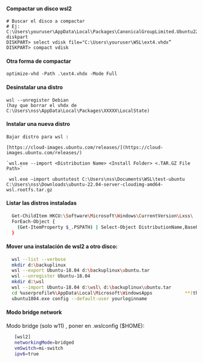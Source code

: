 
#### Compactar un disco wsl2

    # Buscar el disco a compactar
    # Ej: C:\Users\youruser\AppData\Local\Packages\CanonicalGroupLimited.Ubuntu22.04LTS_79rhkp1fndgsc\LocalState\ext4.vhdx
    diskpart
    DISKPART> select vdisk file="C:\Users\youruser\WSL\ext4.vhdx”
    DISKPART> compact vdisk

#### Otra forma de compactar 

    optimize-vhd -Path .\ext4.vhdx -Mode Full

#### Desinstalar una distro

    wsl --unregister Debian
    (hay que borrar el vhdx de C:\Users\nss\AppData\Local\Packages\XXXXX\LocalState)
    
#### Instalar una nueva distro

    Bajar distro para wsl : 

    [https://cloud-images.ubuntu.com/releases/](https://cloud-images.ubuntu.com/releases/)

    `wsl.exe --import <Distribution Name> <Install Folder> <.TAR.GZ File Path>`

     wsl.exe —import ubuntutest C:\Users\nss\Documents\WSL\test-ubuntu C:\Users\nss\Downloads\ubuntu-22.04-server-cloudimg-amd64-wsl.rootfs.tar.gz

#### Listar las distros instaladas

 ```bash
   Get-ChildItem HKCU:\Software\Microsoft\Windows\CurrentVersion\Lxss\ |
   ForEach-Object {
     (Get-ItemProperty $_.PSPATH) | Select-Object DistributionName,BasePath
   }
 ```

#### Mover una instalación de wsl2 a otro disco:
 ```bash
   wsl --list --verbose
   mkdir d:\backuplinux
   wsl --export Ubuntu-18.04 d:\backuplinux\ubuntu.tar
   wsl --unregister Ubuntu-18.04
   mkdir d:\wsl
   wsl --import Ubuntu-18.04 d:\wsl\ d:\backuplinux\ubuntu.tar
   cd %userprofile%\AppData\Local\Microsoft\WindowsApps            **(this is not needed if in path)**
   ubuntu1804.exe config --default-user yourloginname
 ```

#### Modo bridge network
Modo bridge (solo w11) , poner en .wslconfig ($HOME):
```bash
   [wsl2]
   networkingMode=bridged
   vmSwitch=mi-switch
   ipv6=true
```

